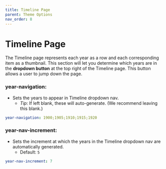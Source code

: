 ```yaml
---
title: Timeline Page
parent: Theme Options
nav_order: 8
---
```


# Timeline Page

The Timeline page represents each year as a row and each corresponding item as a thumbnail. 
This section will let you determine which years are in the **dropdown button** at the top right of the Timeline page. 
This button allows a user to jump down the page.

### year-navigation: 
- Sets the years to appear in Timeline dropdown nav. 
	- *Tip*: If left blank, these will auto-generate. (We recommend leaving this blank.)
```yaml
year-navigation: 1900;1905;1910;1915;1920
```

### year-nav-increment: 
- Sets the increment at which the years in the Timeline dropdown nav are automatically generated. 
	- Default: `5`
```yaml
year-nav-increment: 7
```